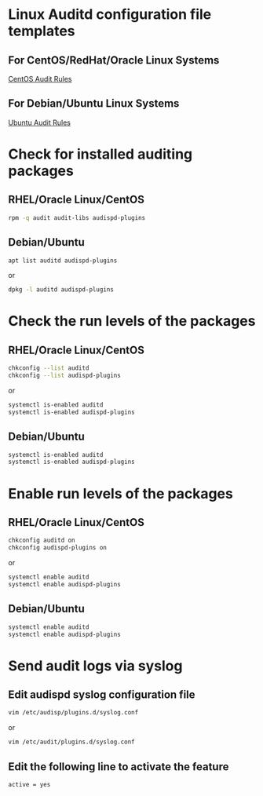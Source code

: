 # Linux Auditd configuration file templates

## For CentOS/RedHat/Oracle Linux Systems
[CentOS Audit Rules](https://github.com/15U12U/auditd/blob/main/centos-audit.rules)

## For Debian/Ubuntu Linux Systems
[Ubuntu Audit Rules](https://github.com/15U12U/auditd/blob/main/ubuntu-audit.rules)

# Check for installed auditing packages
## RHEL/Oracle Linux/CentOS
```bash
rpm -q audit audit-libs audispd-plugins
```

## Debian/Ubuntu
```bash
apt list auditd audispd-plugins
```
or
```bash
dpkg -l auditd audispd-plugins
```

# Check the run levels of the packages
## RHEL/Oracle Linux/CentOS
```bash
chkconfig --list auditd
chkconfig --list audispd-plugins
```
or
```bash
systemctl is-enabled auditd
systemctl is-enabled audispd-plugins
```

## Debian/Ubuntu
```bash
systemctl is-enabled auditd
systemctl is-enabled audispd-plugins
```

# Enable run levels of the packages
## RHEL/Oracle Linux/CentOS
```bash
chkconfig auditd on
chkconfig audispd-plugins on
```
or
```bash
systemctl enable auditd
systemctl enable audispd-plugins
```

## Debian/Ubuntu
```bash
systemctl enable auditd
systemctl enable audispd-plugins
```

# Send audit logs via syslog

## Edit audispd syslog configuration file
```bash
vim /etc/audisp/plugins.d/syslog.conf
```
or
```bash
vim /etc/audit/plugins.d/syslog.conf
```

## Edit the following line to activate the feature
```
active = yes
```


